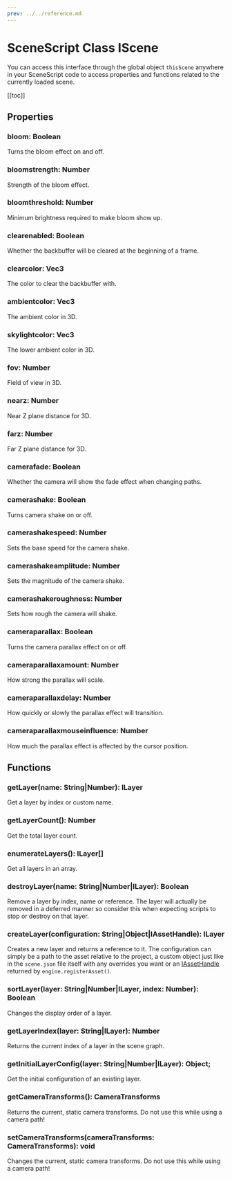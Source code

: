 ```yaml
---
prev: ../../reference.md
---
```


# SceneScript Class IScene

You can access this interface through the global object `thisScene` anywhere in your SceneScript code to access properties and functions related to the currently loaded scene.

[[toc]]

## Properties

### bloom: Boolean

Turns the bloom effect on and off.

### bloomstrength: Number

Strength of the bloom effect.

### bloomthreshold: Number

Minimum brightness required to make bloom show up.

### clearenabled: Boolean

Whether the backbuffer will be cleared at the beginning of a frame.

### clearcolor: Vec3

The color to clear the backbuffer with.

### ambientcolor: Vec3

The ambient color in 3D.

### skylightcolor: Vec3

The lower ambient color in 3D.

### fov: Number

Field of view in 3D.

### nearz: Number

Near Z plane distance for 3D.

### farz: Number

Far Z plane distance for 3D.

### camerafade: Boolean

Whether the camera will show the fade effect when changing paths.

### camerashake: Boolean

Turns camera shake on or off.

### camerashakespeed: Number

Sets the base speed for the camera shake.

### camerashakeamplitude: Number

Sets the magnitude of the camera shake.

### camerashakeroughness: Number

Sets how rough the camera will shake.

### cameraparallax: Boolean

Turns the camera parallax effect on or off.

### cameraparallaxamount: Number

How strong the parallax will scale.

### cameraparallaxdelay: Number

How quickly or slowly the parallax effect will transition.

### cameraparallaxmouseinfluence: Number

How much the parallax effect is affected by the cursor position.

## Functions

### getLayer(name: String|Number): ILayer

Get a layer by index or custom name.

### getLayerCount(): Number

Get the total layer count.

### enumerateLayers(): ILayer[]

Get all layers in an array.

### destroyLayer(name: String|Number|ILayer): Boolean

Remove a layer by index, name or reference. The layer will actually be removed in a deferred manner so consider this when expecting scripts to stop or destroy on that layer.

### createLayer(configuration: String|Object|IAssetHandle): ILayer

Creates a new layer and returns a reference to it. The configuration can simply be a path to the asset relative to the project, a custom object just like in the `scene.json` file itself with any overrides you want or an [IAssetHandle](/wallpaper-engine-docs/scene/scenescript/reference/class/IAssetHandle) returned by `engine.registerAsset()`.

### sortLayer(layer: String|Number|ILayer, index: Number): Boolean

Changes the display order of a layer.

### getLayerIndex(layer: String|ILayer): Number

Returns the current index of a layer in the scene graph.

### getInitialLayerConfig(layer: String|Number|ILayer): Object;

Get the initial configuration of an existing layer.

### getCameraTransforms(): CameraTransforms

Returns the current, static camera transforms. Do not use this while using a camera path!

### setCameraTransforms(cameraTransforms: CameraTransforms): void

Changes the current, static camera transforms. Do not use this while using a camera path!
